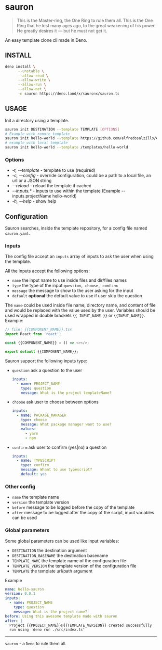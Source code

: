 # sauron
>This is the Master-ring, the One Ring to rule them all. This is the One Ring that he lost many ages ago, to the great weakening of his power. He greatly desires it — but he must not get it.
> 
An easy template clone cli made in Deno.

## INSTALL

```bash
deno install \
      --unstable \
      --allow-read \
      --allow-write \
      --allow-run \
      --allow-net \
      -n sauron https://deno.land/x/sauronx/sauron.ts
```

## USAGE

Init a directory using a template.

```bash
sauron init DESTINATION --template TEMPLATE [OPTIONS]
# Example with remote template
sauron init hello-world --template https://github.com/alfredosalzillo/example-sauron-template
# example with local template
sauron init hello-world --template /templates/hello-world
```

### Options
- _-t, --template_ - template to use (required)
- _-c, --config_ - override configuration, could be a path to a local file, an url or a JSON string
- _--reload_ - reload the template if cached
- _--inputs.*_ - inputs to use within the template (Example --inputs.projectName hello-world)
- _-h, --help_ - show help

## Configuration
Sauron searches, inside the template repository, for a config file named `sauron.yaml`.

### Inputs
The config file accept an `inputs` array of inputs to ask the user when using the template.

All the inputs accept the following options:

- `name` the input name to use inside files and dir/files names
- `type` the type of the input `question, choose, confirm` 
- `message` the message to show to the user asking for the input
- `default` **optional** the default value to use if user skip the question

The `name` could be used inside file name, directory name, and content of file and would be replaced with the value used by the user.
Variables should be used wrapped in double brackets `{{ INPUT_NAME }}` or `{{INPUT_NAME}}`.
Example:
```typescript 
// file: {{COMPONENT_NAME}}.tsx
import React from 'react';

const {{COMPONENT_NAME}} = () => <></>;

export default {{COMPONENT_NAME}};
```

Sauron support the following inputs type:
- `question` ask a question to the user

    ```yaml
    inputs: 
      - name: PROJECT_NAME
        type: question
        message: What is the project templateName?
    ```
- `choose` ask user to choose between options

    ```yaml
    inputs: 
      - name: PACKAGE_MANAGER
        type: choose
        message: What package manager want to use?
        values:
          - yarn
          - npm
    ```
- `confirm` ask user to confirm (yes|no) a question

    ```yaml
    inputs: 
      - name: TYPESCRIPT
        type: confirm
        message: Whant to use typescript?
        default: yes
    ```

### Other config
- `name` the template name
- `version` the template version
- `before` message to be logged before the copy of the template
- `after` message to be logged after the copy of the script, input variables can be used

### Global parameters

Some global parameters can be used like input variables:
- `DESTINATION` the destination argument
- `DESTINATION_BASENAME` the destination basename
- `TEMPLATE_NAME` the template name of the configuration file
- `TEMPLATE_VERSION` the template version of the configuration file
- `TEMPLATE` the template url/path argument

Example
```yaml
name: hello-sauron
version: 0.0.1
inputs:
  - name: PROJECT_NAME
    type: question
    message: What is the project name?
before: Using this awesome template made with sauron
after: |
  Project {{PROJECT_NAME}}@{{TEMPLATE_VERSION}} created successfully 
  run using 'deno run ./src/index.ts'
```
---
`sauron` - a `Deno` to rule them all.
